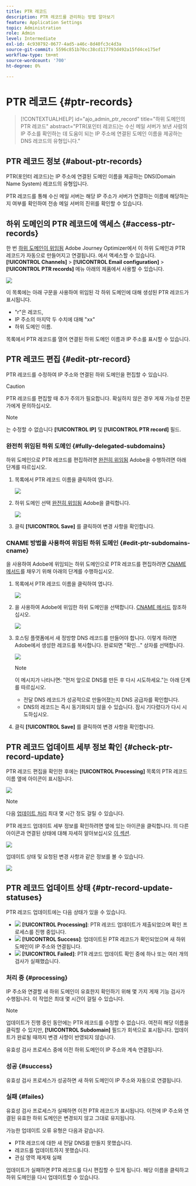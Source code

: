 ```yaml
---
title: PTR 레코드
description: PTR 레코드를 관리하는 방법 알아보기
feature: Application Settings
topic: Administration
role: Admin
level: Intermediate
exl-id: 4c930792-0677-4ad5-a46c-8d40fc3c4d3a
source-git-commit: 5596c851b70cc38cd117793d492a15fd4ce175ef
workflow-type: tm+mt
source-wordcount: '700'
ht-degree: 0%

---
```


# PTR 레코드 {#ptr-records}

>[!CONTEXTUALHELP]
>id="ajo_admin_ptr_record"
>title="하위 도메인의 PTR 레코드"
>abstract="PTR(포인터 레코드)는 수신 메일 서버가 보낸 사람의 IP 주소를 확인하는 데 도움이 되는 IP 주소에 연결된 도메인 이름을 제공하는 DNS 레코드의 유형입니다."

## PTR 레코드 정보 {#about-ptr-records}

PTR(포인터 레코드)는 IP 주소에 연결된 도메인 이름을 제공하는 DNS(Domain Name System) 레코드의 유형입니다.

PTR 레코드를 통해 수신 메일 서버는 해당 IP 주소가 서버가 연결하는 이름에 해당하는지 여부를 확인하여 전송 메일 서버의 진위를 확인할 수 있습니다.

## 하위 도메인의 PTR 레코드에 액세스 {#access-ptr-records}

한 번 [하위 도메인이 위임됨](delegate-subdomain.md) Adobe Journey Optimizer에서 이 하위 도메인과 PTR 레코드가 자동으로 만들어지고 연결됩니다. 에서 액세스할 수 있습니다. **[!UICONTROL Channels]** > **[!UICONTROL Email configuration]** > **[!UICONTROL PTR records]** 메뉴 아래의 제품에서 사용할 수 있습니다.

![](assets/ptr-records.png)

이 목록에는 아래 구문을 사용하여 위임된 각 하위 도메인에 대해 생성된 PTR 레코드가 표시됩니다.

* &quot;r&quot;은 레코드,
* IP 주소의 마지막 두 수치에 대해 &quot;xx&quot;
* 하위 도메인 이름.

목록에서 PTR 레코드를 열어 연결된 하위 도메인 이름과 IP 주소를 표시할 수 있습니다.

## PTR 레코드 편집 {#edit-ptr-record}

PTR 레코드를 수정하여 IP 주소와 연결된 하위 도메인을 편집할 수 있습니다.

>[!CAUTION]
>
>PTR 레코드를 편집할 때 추가 주의가 필요합니다. 확실하지 않은 경우 게재 가능성 전문가에게 문의하십시오.<!--why?-->

>[!NOTE]
>
>는 수정할 수 없습니다 **[!UICONTROL IP]** 및 **[!UICONTROL PTR record]** 필드.

### 완전히 위임된 하위 도메인 {#fully-delegated-subdomains}

하위 도메인으로 PTR 레코드를 편집하려면 [완전히 위임됨](delegate-subdomain.md#full-subdomain-delegation) Adobe을 수행하려면 아래 단계를 따르십시오.

1. 목록에서 PTR 레코드 이름을 클릭하여 엽니다.

   ![](assets/ptr-record-select.png)

1. 하위 도메인 선택 [완전히 위임됨](delegate-subdomain.md#full-subdomain-delegation) Adobe을 클릭합니다.

   ![](assets/ptr-record-subdomain.png)

1. 클릭 **[!UICONTROL Save]** 를 클릭하여 변경 사항을 확인합니다.

### CNAME 방법을 사용하여 위임된 하위 도메인 {#edit-ptr-subdomains-cname}

을 사용하여 Adobe에 위임되는 하위 도메인으로 PTR 레코드를 편집하려면 [CNAME 메서드](delegate-subdomain.md#cname-subdomain-delegation)를 채우기 위해 아래의 단계를 수행하십시오.

1. 목록에서 PTR 레코드 이름을 클릭하여 엽니다.

   ![](assets/ptr-record-select-cname.png)

1. 을 사용하여 Adobe에 위임한 하위 도메인을 선택합니다. [CNAME 메서드](delegate-subdomain.md#cname-subdomain-delegation) 참조하십시오.

   ![](assets/ptr-record-subdomain-cname.png)

1. 호스팅 플랫폼에서 새 정방향 DNS 레코드를 만들어야 합니다. 이렇게 하려면 Adobe에서 생성한 레코드를 복사합니다. 완료되면 &quot;확인...&quot; 상자를 선택합니다.

   ![](assets/ptr-record-subdomain-confirm.png)

   >[!NOTE]
   >
   >이 메시지가 나타나면: &quot;먼저 앞으로 DNS를 만든 후 다시 시도하세요.&quot;는 아래 단계를 따르십시오.
   >   * 전달 DNS 레코드가 성공적으로 만들어졌는지 DNS 공급자를 확인합니다.
   >   * DNS의 레코드는 즉시 동기화되지 않을 수 있습니다. 잠시 기다렸다가 다시 시도하십시오.


1. 클릭 **[!UICONTROL Save]** 를 클릭하여 변경 사항을 확인합니다.

## PTR 레코드 업데이트 세부 정보 확인 {#check-ptr-record-update}

PTR 레코드 편집을 확인한 후에는 **[!UICONTROL Processing]** 목록의 PTR 레코드 이름 옆에 아이콘이 표시됩니다.

![](assets/ptr-record-updating.png)

>[!NOTE]
>
>다음 [업데이트 처리](#processing) 최대 몇 시간 정도 걸릴 수 있습니다.

PTR 레코드 업데이트 세부 정보를 확인하려면 옆에 있는 아이콘을 클릭합니다. 의 다른 아이콘과 연결된 상태에 대해 자세히 알아보십시오 [이 섹션](#ptr-record-update-statuses).

![](assets/ptr-record-recent-update.png)

업데이트 상태 및 요청된 변경 사항과 같은 정보를 볼 수 있습니다.

![](assets/ptr-record-updates.png)

## PTR 레코드 업데이트 상태 {#ptr-record-update-statuses}

PTR 레코드 업데이트에는 다음 상태가 있을 수 있습니다.

* ![](assets/do-not-localize/ptr-record-processing.png) **[!UICONTROL Processing]**: PTR 레코드 업데이트가 제출되었으며 확인 프로세스를 진행 중입니다.
* ![](assets/do-not-localize/ptr-record-success.png) **[!UICONTROL Success]**: 업데이트된 PTR 레코드가 확인되었으며 새 하위 도메인이 IP 주소와 연결됩니다.
* ![](assets/do-not-localize/ptr-record-failed.png) **[!UICONTROL Failed]**: PTR 레코드 업데이트 확인 중에 하나 또는 여러 개의 검사가 실패했습니다.

### 처리 중 {#processing}

IP 주소와 연결할 새 하위 도메인이 유효한지 확인하기 위해 몇 가지 게재 기능 검사가 수행됩니다. 이 작업은 최대 몇 시간이 걸릴 수 있습니다.

>[!NOTE]
>
>업데이트가 진행 중인 동안에는 PTR 레코드를 수정할 수 없습니다. 여전히 해당 이름을 클릭할 수 있지만, **[!UICONTROL Subdomain]** 필드가 회색으로 표시됩니다. 업데이트가 완료될 때까지 변경 사항이 반영되지 않습니다.

유효성 검사 프로세스 중에 이전 하위 도메인이 IP 주소와 계속 연결됩니다.

### 성공 {#success}

유효성 검사 프로세스가 성공하면 새 하위 도메인이 IP 주소와 자동으로 연결됩니다.

### 실패 {#failes}

유효성 검사 프로세스가 실패하면 이전 PTR 레코드가 표시됩니다. 이전에 IP 주소와 연결된 유효한 하위 도메인은 변경되지 않고 그대로 유지됩니다.

가능한 업데이트 오류 유형은 다음과 같습니다.
* PTR 레코드에 대한 새 전달 DNS를 만들지 못했습니다.
* 레코드를 업데이트하지 못했습니다.
* 관심 영역 재게재 실패

업데이트가 실패하면 PTR 레코드를 다시 편집할 수 있게 됩니다. 해당 이름을 클릭하고 하위 도메인을 다시 업데이트할 수 있습니다.
